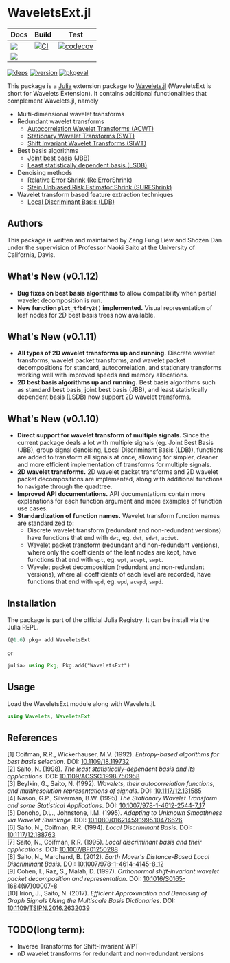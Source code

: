 # WaveletsExt.jl

| Docs | Build | Test |
|------|-------|------|
| [![](https://img.shields.io/badge/docs-stable-blue.svg)](https://UCD4IDS.github.io/WaveletsExt.jl/stable) | [![CI](https://github.com/UCD4IDS/WaveletsExt.jl/actions/workflows/CI.yml/badge.svg)](https://github.com/UCD4IDS/WaveletsExt.jl/actions) | [![codecov](https://codecov.io/gh/UCD4IDS/WaveletsExt.jl/branch/master/graph/badge.svg?token=U3EOscAvPE)](https://codecov.io/gh/UCD4IDS/WaveletsExt.jl) |
| [![](https://img.shields.io/badge/docs-dev-blue.svg)](https://UCD4IDS.github.io/WaveletsExt.jl/dev) | | |

[![deps](https://juliahub.com/docs/WaveletsExt/deps.svg)](https://juliahub.com/ui/Packages/WaveletsExt/iZ29j?t=2)
[![version](https://juliahub.com/docs/WaveletsExt/version.svg)](https://juliahub.com/ui/Packages/WaveletsExt/iZ29j)
[![pkgeval](https://juliahub.com/docs/WaveletsExt/pkgeval.svg)](https://juliahub.com/ui/Packages/WaveletsExt/iZ29j)

This package is a [Julia](https://github.com/JuliaLang/julia) extension package to
[Wavelets.jl](https://github.com/JuliaDSP/Wavelets.jl) (WaveletsExt is short for Wavelets
Extension). It contains additional functionalities that complement Wavelets.jl, namely
- Multi-dimensional wavelet transforms
- Redundant wavelet transforms
    - [Autocorrelation Wavelet Transforms (ACWT)](https://www.spiedigitallibrary.org/conference-proceedings-of-spie/1826/1/Wavelets-their-autocorrelation-functions-and-multiresolution-representations-of-signals/10.1117/12.131585.short)
    - [Stationary Wavelet Transforms (SWT)](https://doi.org/10.1007/978-1-4612-2544-7_17)
    - [Shift Invariant Wavelet Transforms (SIWT)](https://doi.org/10.1016/S0165-1684(97)00007-8)
- Best basis algorithms
    - [Joint best basis (JBB)](https://ieeexplore.ieee.org/document/119732)
    - [Least statistically dependent basis (LSDB)](https://ieeexplore.ieee.org/document/750958)
- Denoising methods
    - [Relative Error Shrink (RelErrorShrink)](https://ieeexplore.ieee.org/document/7752982)
    - [Stein Unbiased Risk Estimator Shrink (SUREShrink)](https://www.tandfonline.com/doi/abs/10.1080/01621459.1995.10476626)
- Wavelet transform based feature extraction techniques
    - [Local Discriminant Basis (LDB)](https://www.spiedigitallibrary.org/conference-proceedings-of-spie/2303/1/Local-discriminant-bases/10.1117/12.188763.short)

## Authors
This package is written and maintained by Zeng Fung Liew and Shozen Dan under the supervision of Professor Naoki Saito at the University of California, Davis.

## What's New (v0.1.12)
- **Bug fixes on best basis algorithms** to allow compatibility when partial wavelet decomposition is run.
- **New function `plot_tfbdry2()` implemented.** Visual representation of leaf nodes for 2D best basis trees now available.

## What's New (v0.1.11)
- **All types of 2D wavelet transforms up and running.** Discrete wavelet transforms, wavelet packet transforms, and wavelet packet decompositions for standard, autocorrelation, and stationary transforms working well with improved speeds and memory allocations.
- **2D best basis algorithms up and running.** Best basis algorithms such as standard best basis, joint best basis (JBB), and least statistically dependent basis (LSDB) now support 2D wavelet transforms.

## What's New (v0.1.10)
- **Direct support for wavelet transform of multiple signals.** Since the current package deals
  a lot with multiple signals (eg. Joint Best Basis (JBB), group signal denoising, Local
  Discriminant Basis (LDB)), functions are added to transform all signals at once, allowing
  for simpler, cleaner and more efficient implementation of transforms for multiple signals.
- **2D wavelet transforms.** 2D wavelet packet transforms and 2D wavelet packet
  decompositions are implemented, along with additional functions to navigate through the quadtree.
- **Improved API documentations.** API documentations contain more explanations for each
  function argument and more examples of function use cases.
- **Standardization of function names.** Wavelet transform function names are standardized
  to:
    - Discrete wavelet transform (redundant and non-redundant versions) have functions that
      end with `dwt`, eg. `dwt`, `sdwt`, `acdwt`.
    - Wavelet packet transform (redundant and non-redundant versions), where only the
      coefficients of the leaf nodes are kept, have functions that end with `wpt`, eg.
      `wpt`, `acwpt`, `swpt`.
    - Wavelet packet decomposition (redundant and non-redundant versions), where all
      coefficients of each level are recorded, have functions that end with `wpd`, eg.
      `wpd`, `acwpd`, `swpd`.

## Installation
The package is part of the official Julia Registry. It can be install via the Julia REPL.
```julia
(@1.6) pkg> add WaveletsExt
```
or
```julia
julia> using Pkg; Pkg.add("WaveletsExt")
```
## Usage
Load the WaveletsExt module along with Wavelets.jl.
```julia
using Wavelets, WaveletsExt
```

## References
[1] Coifman, R.R., Wickerhauser, M.V. (1992). *Entropy-based algorithms for best basis
selection*. DOI: [10.1109/18.119732](https://ieeexplore.ieee.org/document/119732) <br>
[2] Saito, N. (1998). *The least statistically-dependent basis and its applications*. DOI:
[10.1109/ACSSC.1998.750958](https://ieeexplore.ieee.org/document/750958) <br>
[3] Beylkin, G., Saito, N. (1992). *Wavelets, their autocorrelation functions, and
multiresolution representations of signals*. DOI:
[10.1117/12.131585](https://www.spiedigitallibrary.org/conference-proceedings-of-spie/1826/1/Wavelets-their-autocorrelation-functions-and-multiresolution-representations-of-signals/10.1117/12.131585.short)
<br>
[4] Nason, G.P., Silverman, B.W. (1995) *The Stationary Wavelet Transform and some
Statistical Applications*. DOI:
[10.1007/978-1-4612-2544-7_17](https://doi.org/10.1007/978-1-4612-2544-7_17) <br>
[5] Donoho, D.L., Johnstone, I.M. (1995). *Adapting to Unknown Smoothness via Wavelet
Shrinkage*. DOI:
[10.1080/01621459.1995.10476626](https://www.tandfonline.com/doi/abs/10.1080/01621459.1995.10476626)
<br>
[6] Saito, N., Coifman, R.R. (1994). *Local Discriminant Basis*. DOI:
[10.1117/12.188763](https://www.spiedigitallibrary.org/conference-proceedings-of-spie/2303/1/Local-discriminant-bases/10.1117/12.188763.short)
<br>
[7] Saito, N., Coifman, R.R. (1995). *Local discriminant basis and their applications*. DOI:
[10.1007/BF01250288](https://doi.org/10.1007/BF01250288) <br>
[8] Saito, N., Marchand, B. (2012). *Earth Mover's Distance-Based Local Discriminant Basis*.
DOI: [10.1007/978-1-4614-4145-8_12](https://doi.org/10.1007/978-1-4614-4145-8_12) <br>
[9] Cohen, I., Raz, S., Malah, D. (1997). *Orthonormal shift-invariant wavelet packet
decomposition and representation*. DOI:
[10.1016/S0165-1684(97)00007-8](https://doi.org/10.1016/S0165-1684(97)00007-8) <br>
[10] Irion, J., Saito, N. (2017). *Efficient Approximation and Denoising of Graph Signals
Using the Multiscale Basis Dictionaries*. DOI: [10.1109/TSIPN.2016.2632039](https://ieeexplore.ieee.org/document/7752982)


## TODO(long term):
* Inverse Transforms for Shift-Invariant WPT
* nD wavelet transforms for redundant and non-redundant versions
